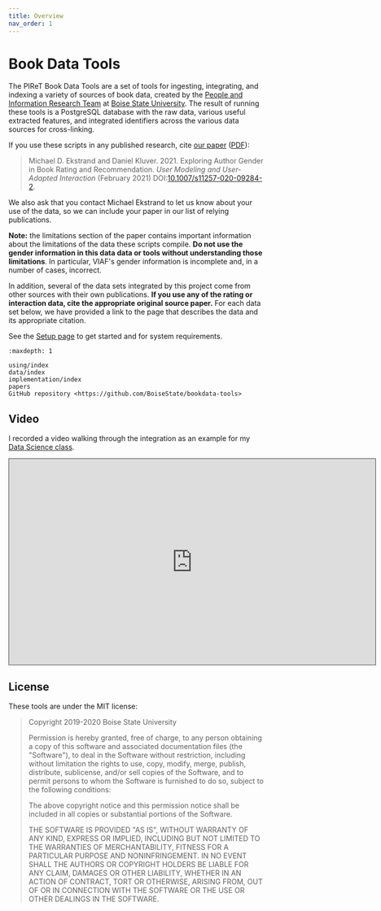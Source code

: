 ```yaml
---
title: Overview
nav_order: 1
---
```


# Book Data Tools

The PIReT Book Data Tools are a set of tools for ingesting, integrating, and indexing
a variety of sources of book data, created by the [People and Information Research Team](https://piret.info)
at [Boise State University](https://boisestate.edu).  The result of running these tools is a PostgreSQL
database with the raw data, various useful extracted features, and integrated identifiers across the various
data sources for cross-linking.

If you use these scripts in any published research, cite [our paper][paper] ([PDF][]):

[paper]: https://md.ekstrandom.net/pubs/bag-extended
[PDF]: https://md.ekstrandom.net/pubs/bag2-preprint.pdf

> Michael D. Ekstrand and Daniel Kluver. 2021. Exploring Author Gender in Book Rating and Recommendation. <cite>User Modeling and User-Adapted Interaction</cite> (February 2021) DOI:[10.1007/s11257-020-09284-2](https://doi.org/10.1007/s11257-020-09284-2).

We also ask that you contact Michael Ekstrand to let us know about your use of the data, so we can
include your paper in our list of relying publications.

**Note:** the limitations section of the paper contains important information about
the limitations of the data these scripts compile.  **Do not use the gender information
in this data data or tools without understanding those limitations**.  In particular,
VIAF's gender information is incomplete and, in a number of cases, incorrect.

In addition, several of the data sets integrated by this project come from other sources
with their own publications.  **If you use any of the rating or interaction data, cite the
appropriate original source paper.**  For each data set below, we have provided a link to the
page that describes the data and its appropriate citation.

See the [Setup page](using/setup.md) to get started and for system requirements.

```{toctree}
:maxdepth: 1

using/index
data/index
implementation/index
papers
GitHub repository <https://github.com/BoiseState/bookdata-tools>
```

## Video

I recorded a video walking through the integration as an example for my [Data Science class](httsp://cs533.ekstrandom.net).

<iframe src="https://boisestate.hosted.panopto.com/Panopto/Pages/Embed.aspx?id=3ddd5f50-f4bf-4c27-94fb-ac4a0042ab0b&autoplay=false&offerviewer=true&showtitle=true&showbrand=false&start=0&interactivity=all" height="405" width="720" style="border: 1px solid #464646;" allowfullscreen allow="autoplay"></iframe>

## License

These tools are under the MIT license:

> Copyright 2019-2020 Boise State University
>
> Permission is hereby granted, free of charge, to any person obtaining a copy of
> this software and associated documentation files (the "Software"), to deal in
> the Software without restriction, including without limitation the rights to
> use, copy, modify, merge, publish, distribute, sublicense, and/or sell copies of
> the Software, and to permit persons to whom the Software is furnished to do so,
> subject to the following conditions:
>
> The above copyright notice and this permission notice shall be included in all
> copies or substantial portions of the Software.
>
> THE SOFTWARE IS PROVIDED "AS IS", WITHOUT WARRANTY OF ANY KIND, EXPRESS OR
> IMPLIED, INCLUDING BUT NOT LIMITED TO THE WARRANTIES OF MERCHANTABILITY, FITNESS
> FOR A PARTICULAR PURPOSE AND NONINFRINGEMENT. IN NO EVENT SHALL THE AUTHORS OR
> COPYRIGHT HOLDERS BE LIABLE FOR ANY CLAIM, DAMAGES OR OTHER LIABILITY, WHETHER
> IN AN ACTION OF CONTRACT, TORT OR OTHERWISE, ARISING FROM, OUT OF OR IN
> CONNECTION WITH THE SOFTWARE OR THE USE OR OTHER DEALINGS IN THE SOFTWARE.
